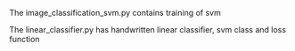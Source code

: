 The image_classification_svm.py contains training of svm

The linear_classifier.py has handwritten linear classifier, svm class and loss function

